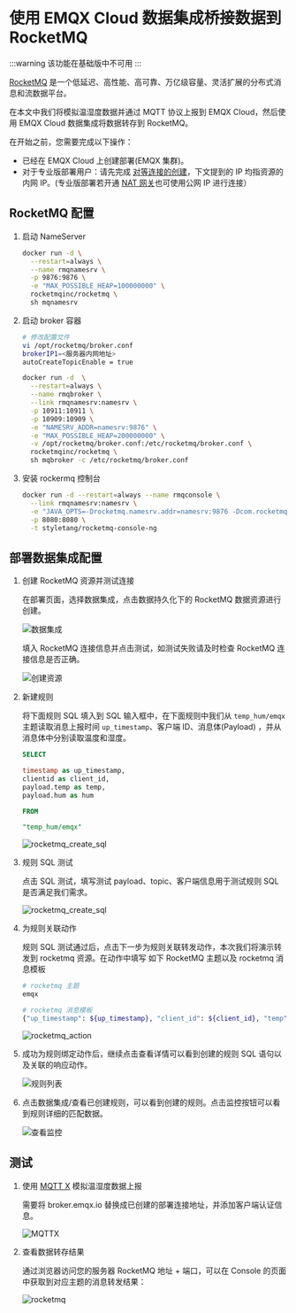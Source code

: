 # 使用 EMQX Cloud 数据集成桥接数据到 RocketMQ

:::warning
该功能在基础版中不可用
:::

[RocketMQ](https://rocketmq.apache.org/) 是一个低延迟、高性能、高可靠、万亿级容量、灵活扩展的分布式消息和流数据平台。

在本文中我们将模拟温湿度数据并通过 MQTT 协议上报到 EMQX Cloud，然后使用 EMQX Cloud 数据集成将数据转存到 RocketMQ。

在开始之前，您需要完成以下操作：

* 已经在 EMQX Cloud 上创建部署(EMQX 集群)。
* 对于专业版部署用户：请先完成 [对等连接的创建](../deployments/vpc_peering.md)，下文提到的 IP 均指资源的内网 IP。(专业版部署若开通 [NAT 网关](../vas/nat-gateway.md)也可使用公网 IP 进行连接）

## RocketMQ 配置

1. 启动 NameServer

    ```bash
    docker run -d \
      --restart=always \
      --name rmqnamesrv \
      -p 9876:9876 \
      -e "MAX_POSSIBLE_HEAP=100000000" \
      rocketmqinc/rocketmq \
      sh mqnamesrv
   ```

2. 启动 broker 容器

    ```bash
   # 修改配置文件
   vi /opt/rocketmq/broker.conf
   brokerIP1=<服务器内网地址>
   autoCreateTopicEnable = true

   docker run -d  \
      --restart=always \
      --name rmqbroker \
      --link rmqnamesrv:namesrv \
      -p 10911:10911 \
      -p 10909:10909 \
      -e "NAMESRV_ADDR=namesrv:9876" \
      -e "MAX_POSSIBLE_HEAP=200000000" \
      -v /opt/rocketmq/broker.conf:/etc/rocketmq/broker.conf \
      rocketmqinc/rocketmq \
      sh mqbroker -c /etc/rocketmq/broker.conf  
    ```

3. 安装 rockermq 控制台

    ```bash
    docker run -d --restart=always --name rmqconsole \
      --link rmqnamesrv:namesrv \
      -e "JAVA_OPTS=-Drocketmq.namesrv.addr=namesrv:9876 -Dcom.rocketmq.sendMessageWithVIPChannel=false" \
      -p 8080:8080 \
      -t styletang/rocketmq-console-ng
    ```

## 部署数据集成配置

1. 创建 RocketMQ 资源并测试连接

   在部署页面，选择数据集成，点击数据持久化下的 RocketMQ 数据资源进行创建。

   ![数据集成](./_assets/data_integration_rocketmq.png)

   填入 RocketMQ 连接信息并点击测试，如测试失败请及时检查 RocketMQ 连接信息是否正确。

   ![创建资源](./_assets/rocketmq_create_resource.png)

2. 新建规则

   将下面规则 SQL 填入到 SQL 输入框中，在下面规则中我们从 `temp_hum/emqx` 主题读取消息上报时间 `up_timestamp`、客户端 ID、消息体(Payload)
   ，并从消息体中分别读取温度和湿度。

   ```sql
   SELECT 
   
   timestamp as up_timestamp,
   clientid as client_id, 
   payload.temp as temp, 
   payload.hum as hum
   
   FROM
   
   "temp_hum/emqx"
   ```

   ![rocketmq_create_sql](./_assets/rocketmq_create_sql.png)

3. 规则 SQL 测试

   点击 SQL 测试，填写测试 payload、topic、客户端信息用于测试规则 SQL 是否满足我们需求。

   ![rocketmq_create_sql](./_assets/rocketmq_create_sql_test.png)

4. 为规则关联动作

   规则 SQL 测试通过后，点击下一步为规则关联转发动作，本次我们将演示转发到 rocketmq 资源。在动作中填写 如下 RocketMQ 主题以及 rocketmq 消息模板

   ```bash
   # rocketmq 主题
   emqx
   
   # rocketmq 消息模板
   {"up_timestamp": ${up_timestamp}, "client_id": ${client_id}, "temp": ${temp}, "hum": ${hum}}
   ```

   ![rocketmq_action](./_assets/rocketmq_action.png)

5. 成功为规则绑定动作后，继续点击查看详情可以看到创建的规则 SQL 语句以及关联的响应动作。

   ![规则列表](./_assets/rocketmq_rule_engine_detail.png)

6. 点击数据集成/查看已创建规则，可以看到创建的规则。点击监控按钮可以看到规则详细的匹配数据。

   ![查看监控](./_assets/rocketmq_monitor.png)

## 测试

1. 使用 [MQTT X](https://mqttx.app/) 模拟温湿度数据上报

   需要将 broker.emqx.io 替换成已创建的部署连接地址，并添加客户端认证信息。

   ![MQTTX](./_assets/mqttx_publish.png)

2. 查看数据转存结果

   通过浏览器访问您的服务器 RocketMQ 地址 + 端口，可以在 Console 的页面中获取到对应主题的消息转发结果：

   ![rocketmq](./_assets/rocketmq_query_result.png)
